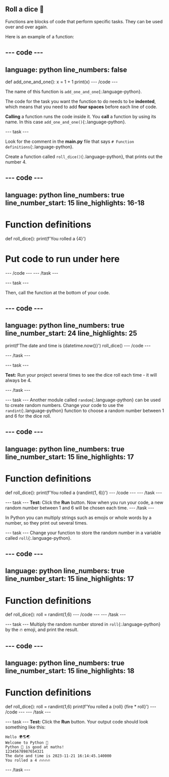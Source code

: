 ## Roll a dice 🎲

Functions are blocks of code that perform specific tasks. They can be used over and over again.

Here is an example of a function:

--- code ---
---
language: python
line_numbers: false
---
def add_one_and_one():
    x = 1 + 1
    print(x)
--- /code ---

The name of this function is `add_one_and_one`{:.language-python}. 

The code for the task you want the function to do needs to be **indented**, which means that you need to add **four spaces** before each line of code.

**Calling** a function runs the code inside it. You **call** a function by using its name. In this case `add_one_and_one()`{:.language-python}.


--- task ---

Look for the comment in the **main.py** file that says `# Function definitions`{:.language-python}.

Create a function called `roll_dice()`{:.language-python}, that prints out the number 4. 

--- code ---
---
language: python
line_numbers: true
line_number_start: 15
line_highlights: 16-18
---
# Function definitions        
def roll_dice():
    print(f'You rolled a {4}')
    
# Put code to run under here
--- /code ---
--- /task ---

--- task ---

Then, call the function at the bottom of your code.

--- code ---
---
language: python
line_numbers: true
line_number_start: 24
line_highlights: 25
---
print(f'The date and time is {datetime.now()}')
roll_dice()
--- /code ---

--- /task ---

--- task ---

**Test:** Run your project several times to see the dice roll each time - it will always be 4.

--- /task ---

--- task ---
Another module called `random`{:.language-python} can be used to create random numbers. 
Change your code to use the `randint`{:.language-python} function to choose a random number between 1 and 6 for the dice roll.

--- code ---
---
language: python
line_numbers: true
line_number_start: 15
line_highlights: 17
---
# Function definitions 
def roll_dice():
    print(f'You rolled a {randint(1, 6)}')
--- /code ---
--- /task ---

--- task ---
**Test:** Click the **Run** button.
Now when you run your code, a new random number between 1 and 6 will be chosen each time.
--- /task ---

In Python you can multiply strings such as emojis or whole words by a number, so they print out several times.

--- task ---
Change your function to store the random number in a variable called `roll`{:.language-python}.

--- code ---
---
language: python
line_numbers: true
line_number_start: 15
line_highlights: 17
---
# Function definitions        
def roll_dice():
    roll = randint(1,6)
--- /code ---
--- /task ---

--- task ---
Multiply the random number stored in `roll`{:.language-python} by the 🔥 emoji, and print the result.

--- code ---
---
language: python
line_numbers: true
line_number_start: 15
line_highlights: 18
---
# Function definitions        
def roll_dice():
    roll = randint(1,6)
    print(f'You rolled a {roll} {fire * roll}')
--- /code ---
--- /task ---

--- task ---
**Test:** Click the **Run** button.
Your output code should look something like this:

```
Hello 🌍🌎🌏
Welcome to Python 🐍
Python 🐍 is good at maths!
12345678987654321
The date and time is 2023-11-21 16:14:45.140000
You rolled a 4 🔥🔥🔥🔥
```
--- /task ---